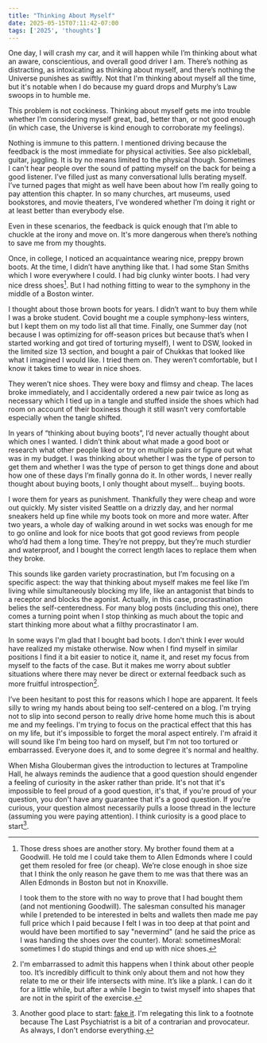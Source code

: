 ```yaml
---
title: "Thinking About Myself"
date: 2025-05-15T07:11:42-07:00
tags: ['2025', 'thoughts']
---
```


One day, I will crash my car, and it will happen while I’m thinking about what an aware, conscientious, and overall good driver I am. There’s nothing as distracting, as intoxicating as thinking about myself, and there’s nothing the Universe punishes as swiftly. Not that I'm thinking about myself all the time, but it's notable when I do because my guard drops and Murphy’s Law swoops in to humble me.

This problem is not cockiness. Thinking about myself gets me into trouble whether I’m considering myself great, bad, better than, or not good enough (in which case, the Universe is kind enough to corroborate my feelings).

Nothing is immune to this pattern. I mentioned driving because the feedback is the most immediate for physical activities. See also pickleball, guitar, juggling. It is by no means limited to the physical though. Sometimes I can't hear people over the sound of patting myself on the back for being a good listener. I’ve filled just as many conversational lulls berating myself. I’ve turned pages that might as well have been about how I’m really going to pay attention this chapter. In so many churches, art museums, used bookstores, and movie theaters, I’ve wondered whether I’m doing it right or at least better than everybody else.

Even in these scenarios, the feedback is quick enough that I’m able to chuckle at the irony and move on. It's more dangerous when there’s nothing to save me from my thoughts.

Once, in college, I noticed an acquaintance wearing nice, preppy brown boots. At the time, I didn’t have anything like that. I had some Stan Smiths which I wore everywhere I could. I had big clunky winter boots. I had very nice dress shoes[^shoes]. But I had nothing fitting to wear to the symphony in the middle of a Boston winter.

I thought about those brown boots for years. I didn’t want to buy them while I was a broke student. Covid bought me a couple symphony-less winters, but I kept them on my todo list all that time. Finally, one Summer day (not because I was optimizing for off-season prices but because that’s when I started working and got tired of torturing myself), I went to DSW, looked in the limited size 13 section, and bought a pair of Chukkas that looked like what I imagined I would like. I tried them on. They weren’t comfortable, but I know it takes time to wear in nice shoes.

They weren’t nice shoes. They were boxy and flimsy and cheap. The laces broke immediately, and I accidentally ordered a new pair twice as long as necessary which I tied up in a tangle and stuffed inside the shoes which had room on account of their boxiness though it still wasn’t very comfortable especially when the tangle shifted.

In years of “thinking about buying boots”, I’d never actually thought about which ones I wanted. I didn’t think about what made a good boot or research what other people liked or try on multiple pairs or figure out what was in my budget. I was thinking about whether I was the type of person to get them and whether I was the type of person to get things done and about how one of these days I’m finally gonna do it. In other words, I never really thought about buying boots, I only thought about myself... buying boots.

I wore them for years as punishment. Thankfully they were cheap and wore out quickly. My sister visited Seattle on a drizzly day, and her normal sneakers held up fine while my boots took on more and more water. After two years, a whole day of walking around in wet socks was enough for me to go online and look for nice boots that got good reviews from people who’d had them a long time. They’re not preppy, but they’re much sturdier and waterproof, and I bought the correct length laces to replace them when they broke.

This sounds like garden variety procrastination, but I’m focusing on a specific aspect: the way that thinking about myself makes me feel like I’m living while simultaneously blocking my life, like an antagonist that binds to a receptor and blocks the agonist. Actually, in this case, procrastination belies the self-centeredness. For many blog posts (including this one), there comes a turning point when I stop thinking as much about the topic and start thinking more about what a filthy procrastinator I am.

In some ways I'm glad that I bought bad boots. I don't think I ever would have realized my mistake otherwise. Now when I find myself in similar positions I find it a bit easier to notice it, name it, and reset my focus from myself to the facts of the case. But it makes me worry about subtler situations where there may never be direct or external feedback such as more fruitful introspection[^others].

I’ve been hesitant to post this for reasons which I hope are apparent. It feels silly to wring my hands about being too self-centered on a blog. I'm trying not to slip into second person to really drive home home much this is about me and my feelings. I'm trying to focus on the practical effect that this has on my life, but it's impossible to forget the moral aspect entirely. I'm afraid it will sound like I'm being too hard on myself, but I'm not too tortured or embarrassed. Everyone does it, and to some degree it's normal and healthy.

When Misha Glouberman gives the introduction to lectures at Trampoline Hall, he always reminds the audience that a good question should engender a feeling of curiosity in the asker rather than pride. It's not that it's impossible to feel proud of a good question, it's that, if you're proud of your question, you don't have any guarantee that it's a good question. If you're curious, your question almost necessarily pulls a loose thread in the lecture (assuming you were paying attention). I think curiosity is a good place to start[^tlp].


[^shoes]: Those dress shoes are another story. My brother found them at a Goodwill. He told me I could take them to Allen Edmonds where I could get them resoled for free (or cheap). We’re close enough in shoe size that I think the only reason he gave them to me was that there was an Allen Edmonds in Boston but not in Knoxville.

    I took them to the store with no way to prove that I had bought them (and not mentioning Goodwill). The salesman consulted his manager while I pretended to be interested in belts and wallets then made me pay full price which I paid because I felt I was in too deep at that point and would have been mortified to say "nevermind" (and he said the price as I was handing the shoes over the counter). Moral: sometimesMoral: sometimes  I do stupid things and end up with nice shoes.

[^others]: I'm embarrassed to admit this happens when I think about other people too. It’s incredibly difficult to think only about them and not how they relate to me or their life intersects with mine. It’s like a plank. I can do it for a little while, but after a while I begin to twist myself into shapes that are not in the spirit of the exercise.

[^tlp]: Another good place to start: [fake it](https://thelastpsychiatrist.com/2010/02/the_other_ego_epidemic.html). I'm relegating this link to a footnote because The Last Psychiatrist is a bit of a contrarian and provocateur. As always, I don't endorse everything.


